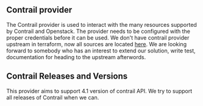 ## Contrail provider 

The Contrail provider is used to interact with the many resources supported by Contrail and Openstack. 
The provider needs to be configured with the proper credentials before it can be used.
We don't have contrail provider upstream in terraform, now all sources are located [here](https://github.com/PetrusHahol/terraform-provider-contrail). We are looking forward to somebody who has an interest to extend our solution, write test, documentation for heading to the upstream afterwords.

## Contrail Releases and Versions

This provider aims to support 4.1 version of contrail API.
We try to support all releases of Contrail when we can.     
